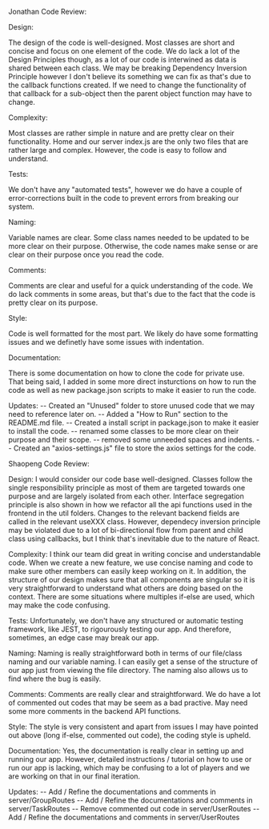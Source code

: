 Jonathan Code Review:

Design:

The design of the code is well-designed. Most classes are short and concise and focus on one element of the code. We do lack a lot of the Design Principles though, as a lot of our code is interwined as data is shared between each class. We may be breaking Dependency Inversion Principle however I don't believe its something we can fix as that's due to the callback functions created. If we need to change the functionality of that callback for a sub-object then the parent object function may have to change.

Complexity: 

Most classes are rather simple in nature and are pretty clear on their functionality. Home and our server index.js are the only two files that are rather large and complex. However, the code is easy to follow and understand.
 
Tests: 

We don't have any "automated tests", however we do have a couple of error-corrections built in the code to prevent errors from breaking our system. 

Naming:

Variable names are clear. Some class names needed to be updated to be more clear on their purpose. Otherwise, the code names make sense or are clear on their purpose once you read the code.

Comments:

Comments are clear and useful for a quick understanding of the code. We do lack comments in some areas, but that's due to the fact that the code is pretty clear on its purpose. 


Style: 

Code is well formatted for the most part. We likely do have some formatting issues and we definetly have some issues with indentation. 


Documentation: 

There is some documentation on how to clone the code for private use. That being said, I added in some more direct insturctions on how to run the code as well as new package.json scripts to make it easier to run the code.

Updates: 
-- Created an "Unused" folder to store unused code that we may need to reference later on.
-- Added a "How to Run" section to the README.md file.
-- Created a install script in package.json to make it easier to install the code.
-- renamed some classes to be more clear on their purpose and their scope. 
-- removed some unneeded spaces and indents.
-- Created an "axios-settings.js" file to store the axios settings for the code.


Shaopeng Code Review:

Design:
I would consider our code base well-designed. Classes follow the single responsibility principle as most of them are targeted towards one purpose and are largely isolated from each other.
Interface segregation principle is also shown in how we refactor all the api functions used in the frontend in the util folders. Changes to the relevant backend fields are called in the relevant useXXX class.
However, dependecy inversion principle may be violated due to a lot of bi-directional flow from parent and child class using callbacks, but I think that's inevitable due to the nature of React.

Complexity: 
I think our team did great in writing concise and understandable code. When we create a new feature, we use concise naming and code to make sure other members can easily keep working on it.
In addition, the structure of our design makes sure that all components are singular so it is very straightforward to understand what others are doing based on the context. There are some 
situations where multiples if-else are used, which may make the code confusing.
 
Tests: 
Unfortunately, we don't have any structured or automatic testing framework, like JEST, to rigourously testing our app. And therefore, sometimes, an edge case may break our app.

Naming:
Naming is really straightforward both in terms of our file/class naming and our variable naming. I can easily get a sense of the structure of our app just from viewing the file directory.
The naming also allows us to find where the bug is easily.

Comments:
Comments are really clear and straightforward. We do have a lot of commented out codes that may be seem as a bad practive. May need some more comments in the backend API functions.

Style: 
The style is very consistent and apart from issues I may have pointed out above (long if-else, commented out code), the coding style is upheld.

Documentation: 
Yes, the documentation is really clear in setting up and running our app. However, detailed instructions / tutorial on how to use or run our app is lacking, which may be confusing to a lot of players
and we are working on that in our final iteration. 

Updates: 
-- Add / Refine the documentations and comments in server/GroupRoutes
-- Add / Refine the documentations and comments in server/TaskRoutes
-- Remove commented out code in server/UserRoutes
-- Add / Refine the documentations and comments in server/UserRoutes

